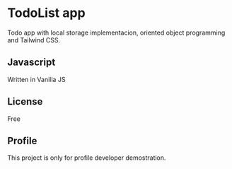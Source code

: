 # TodoList app

Todo app with local storage implementacion, oriented object programming and Tailwind CSS.

## Javascript

Written in Vanilla JS

## License

Free

## Profile

This project is only for profile developer demostration.

